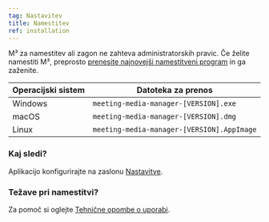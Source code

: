 ```yaml
---
tag: Nastavitev
title: Namestitev
ref: installation
---
```


M³ za namestitev ali zagon ne zahteva administratorskih pravic. Če želite namestiti M³, preprosto [prenesite najnovejši namestitveni program]({{site.github}}/releases/latest) in ga zaženite.

| Operacijski sistem | Datoteka za prenos                         |
| ------------------ | ------------------------------------------ |
| Windows            | `meeting-media-manager-[VERSION].exe`      |
| macOS              | `meeting-media-manager-[VERSION].dmg`      |
| Linux              | `meeting-media-manager-[VERSION].AppImage` |

### Kaj sledi?

Aplikacijo konfigurirajte na zaslonu [Nastavitve]({{page.lang}}/#configuration).

### Težave pri namestitvi?

Za pomoč si oglejte [Tehnične opombe o uporabi]({{page.lang}}/#usage-notes).
